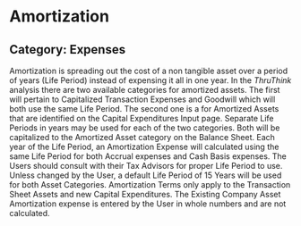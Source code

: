 # Amortization
## Category: Expenses
Amortization is spreading out the cost of a non tangible asset over a period of years (Life Period) instead of expensing it all in one year. In the *ThruThink* analysis there are two available categories for amortized assets. The first will pertain to Capitalized Transaction Expenses and Goodwill which will both use the same Life Period. The second one is a for Amortized Assets that are identified on the Capital Expenditures Input page. Separate Life Periods in years may be used for each of the two categories. Both will be capitalized to the Amortized Asset category on the Balance Sheet. Each year of the Life Period, an Amortization Expense will calculated using the same Life Period for both Accrual expenses and Cash Basis expenses. The Users should consult with their Tax Advisors for proper Life Period to use.
Unless changed by the User, a default Life Period of 15 Years will be used for both Asset Categories.
Amortization Terms only apply to the Transaction Sheet Assets and new Capital Expenditures. The Existing Company Asset Amortization expense is entered by the User in whole numbers and are not calculated.
